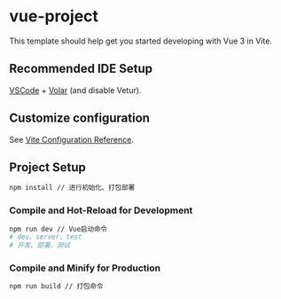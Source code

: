 # vue-project

This template should help get you started developing with Vue 3 in Vite.

## Recommended IDE Setup

[VSCode](https://code.visualstudio.com/) + [Volar](https://marketplace.visualstudio.com/items?itemName=Vue.volar) (and disable Vetur).

## Customize configuration

See [Vite Configuration Reference](https://vitejs.dev/config/).

## Project Setup

```sh
npm install // 进行初始化、打包部署
```

### Compile and Hot-Reload for Development

```sh
npm run dev // Vue启动命令 
# dev、server、test
# 开发、部署、测试
```

### Compile and Minify for Production

```sh
npm run build // 打包命令
```
